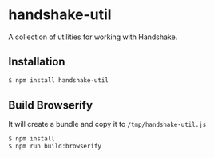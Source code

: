 # handshake-util

A collection of utilities for working with Handshake.


## Installation

```bash
$ npm install handshake-util
```

## Build Browserify

It will create a bundle and copy it to `/tmp/handshake-util.js`

```bash
$ npm install
$ npm run build:browserify
```
